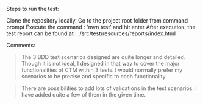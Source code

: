 Steps to run the test:

Clone the repository locally.
Go to the project root folder from command prompt
Execute the command : 'mvn test' and hit enter
After execution, the test report can be found at : ./src/test/resources/reports/index.html

Comments:

> The 3 BDD test scenarios designed are quite longer and detailed. Though it is not ideal, I designed in that way to cover the major functionalities of CTM within 3 tests. I would normally prefer my scenarios to be precise and specific to each functionality.

> There are possibilities to add lots of validations in the test scenarios. I have added quite a few of them in the given time. 